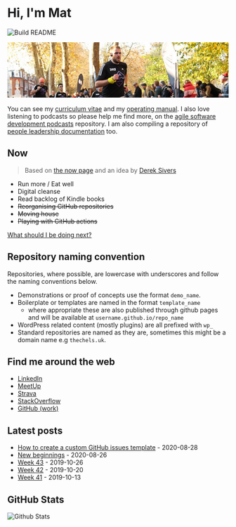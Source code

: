 # Hi, I'm Mat

![Build README](https://github.com/MatBenfield/MatBenfield/workflows/Build%20README/badge.svg)

![banner photo of Mat running in London](https://raw.githubusercontent.com/MatBenfield/MatBenfield/master/gh-header-image-cropped.jpg)

You can see my [curriculum vitae](https://github.com/MatBenfield/MatBenfield/blob/master/curriculum-vitae.md) and my [operating manual](https://github.com/MatBenfield/MatBenfield/blob/master/operating-manual.md). I also love listening to podcasts so please help me find more, on the [agile software development podcasts](https://github.com/MatBenfield/agile_software_development_podcasts) repository. I am also compiling a repository of [people leadership documentation](https://github.com/MatBenfield/people_leadership_documentation) too.

## Now

> Based on [the now page](https://thenow.page) and an idea by [Derek Sivers](https://sive.rs/nowff)

- Run more / Eat well
- Digital cleanse
- Read backlog of Kindle books
- ~~Reorganising GitHub repositories~~
- ~~Moving house~~
- ~~Playing with GitHub actions~~

[What should I be doing next?](/MatBenfield/MatBenfield/issues/new?assignees=MatBenfield&labels=Next&template=next.md&title=Next%3A+)

## Repository naming convention

Repositories, where possible, are lowercase with underscores and follow the naming conventions below.

- Demonstrations or proof of concepts use the format `demo_name`.
- Boilerplate or templates are named in the format `template_name`
  - where appropriate these are also published through github pages and will be available at `username.github.io/repo_name`
- WordPress related content (mostly plugins) are all prefixed with `wp_`  
- Standard repositories are named as they are, sometimes this might be a domain name e.g `thechels.uk`.

## Find me around the web

- [LinkedIn](https://www.linkedin.com/in/mat-benfield/)
- [MeetUp](https://www.meetup.com/members/197754442/)
- [Strava](https://www.strava.com/athletes/24249743)
- [StackOverflow](https://stackoverflow.com/users/894932/mat-benfield?tab=topactivity)
- [GitHub (work)](https://github.com/MatBenfieldHESA)

## Latest posts

<!-- blog starts -->
- [How to create a custom GitHub issues template](https://thechels.uk/how-to-create-a-custom-issue-template-in-github) - 2020-08-28
- [New beginnings](https://thechels.uk/new-beginnings) - 2020-08-26
- [Week 43](https://thechels.uk/week-43) - 2019-10-26
- [Week 42](https://thechels.uk/week-42) - 2019-10-20
- [Week 41](https://thechels.uk/week-41) - 2019-10-13
<!-- blog ends -->

## GitHub Stats

![Github Stats](https://github-readme-stats.vercel.app/api?username=MatBenfield&show_icons=true)
